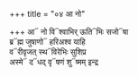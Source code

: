 +++
title = "०४ आ नो"

+++
आ᳓ नो वि᳓श्वाभिर् ऊति᳓भिः सजो᳓षा  
ब्र᳓ह्म जुषाणो᳓ हरिअश्व याहि  
व᳓रीवृजत् स्थ᳓विरेभिः सुशिप्र  
अस्मे᳓ द᳓धद् वृ᳓षणं शु᳓ष्मम् इन्द्र